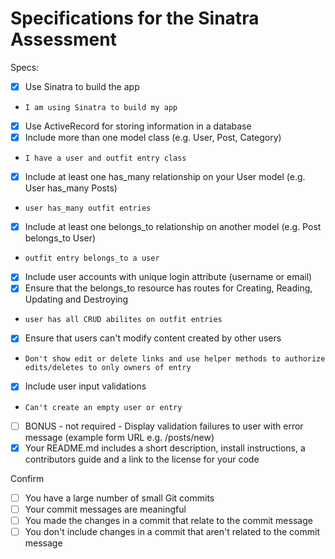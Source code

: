 # Specifications for the Sinatra Assessment

Specs:
- [x] Use Sinatra to build the app
-     I am using Sinatra to build my app
- [x] Use ActiveRecord for storing information in a database
- [x] Include more than one model class (e.g. User, Post, Category)
-     I have a user and outfit entry class
- [x] Include at least one has_many relationship on your User model (e.g. User has_many Posts)
-     user has_many outfit entries
- [x] Include at least one belongs_to relationship on another model (e.g. Post belongs_to User)
-     outfit entry belongs_to a user
- [x] Include user accounts with unique login attribute (username or email)
- [x] Ensure that the belongs_to resource has routes for Creating, Reading, Updating and Destroying
-     user has all CRUD abilites on outfit entries
- [x] Ensure that users can't modify content created by other users
-     Don't show edit or delete links and use helper methods to authorize edits/deletes to only owners of entry
- [x] Include user input validations
-     Can't create an empty user or entry
- [ ] BONUS - not required - Display validation failures to user with error message (example form URL e.g. /posts/new)
- [x] Your README.md includes a short description, install instructions, a contributors guide and a link to the license for your code

Confirm
- [ ] You have a large number of small Git commits
- [ ] Your commit messages are meaningful
- [ ] You made the changes in a commit that relate to the commit message
- [ ] You don't include changes in a commit that aren't related to the commit message